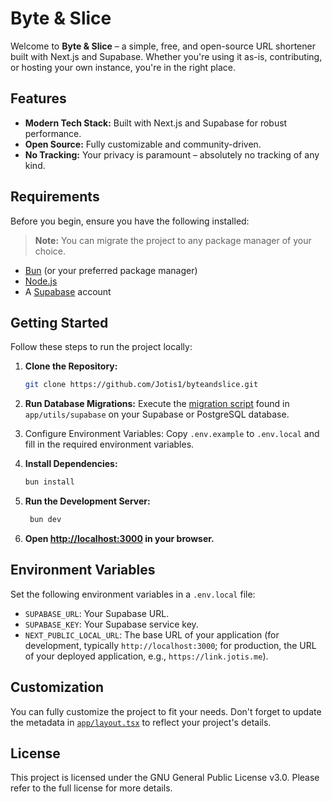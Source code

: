 # Byte & Slice

Welcome to **Byte & Slice** – a simple, free, and open-source URL shortener built with Next.js and Supabase. Whether you're using it as-is, contributing, or hosting your own instance, you're in the right place.

## Features

- **Modern Tech Stack:** Built with Next.js and Supabase for robust performance.
- **Open Source:** Fully customizable and community-driven.
- **No Tracking:** Your privacy is paramount – absolutely no tracking of any kind.

## Requirements

Before you begin, ensure you have the following installed:

> **Note:** You can migrate the project to any package manager of your choice.
- [Bun](https://bun.sh) (or your preferred package manager)  
- [Node.js](https://nodejs.org)
- A [Supabase](https://supabase.com) account

## Getting Started

Follow these steps to run the project locally:

1. **Clone the Repository:**
   ```sh
   git clone https://github.com/Jotis1/byteandslice.git
    ```
2. **Run Database Migrations:** Execute the [migration script](./app/utils/supabase/migration.sql) found in `app/utils/supabase` on your Supabase or PostgreSQL database.

3. Configure Environment Variables: Copy `.env.example` to `.env.local` and fill in the required environment variables.

4. **Install Dependencies:**
   ```sh
   bun install
   ```

5. **Run the Development Server:**
   ```sh
    bun dev
    ```

6. **Open [http://localhost:3000](http://localhost:3000) in your browser.**

## Environment Variables
Set the following environment variables in a `.env.local` file:
- `SUPABASE_URL`: Your Supabase URL.
- `SUPABASE_KEY`: Your Supabase service key.
- `NEXT_PUBLIC_LOCAL_URL`: The base URL of your application (for development, typically `http://localhost:3000`; for production, the URL of your deployed application, e.g., `https://link.jotis.me`).

## Customization
You can fully customize the project to fit your needs. Don't forget to update the metadata in [`app/layout.tsx`](./app/layout.tsx) to reflect your project's details.

## License

This project is licensed under the GNU General Public License v3.0. Please refer to the full license for more details.